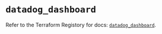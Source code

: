 # `datadog_dashboard`

Refer to the Terraform Registory for docs: [`datadog_dashboard`](https://registry.terraform.io/providers/datadog/datadog/3.23.0/docs/resources/dashboard).
